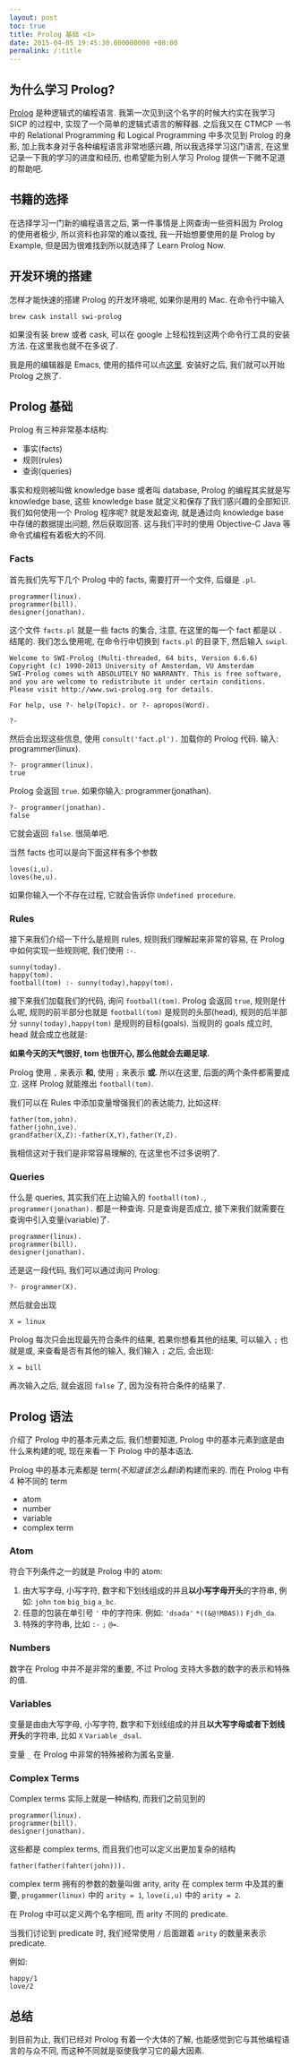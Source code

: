 ```yaml
---
layout: post
toc: true
title: Prolog 基础 <1>
date: 2015-04-05 19:45:30.000000000 +08:00
permalink: /:title
---
```





## 为什么学习 Prolog?

[Prolog](http://zh.wikipedia.org/zh/Prolog) 是种逻辑式的编程语言. 我第一次见到这个名字的时候大约实在我学习 SICP 的过程中, 实现了一个简单的逻辑式语言的解释器. 之后我又在 CTMCP 一书中的 Relational Programming 和 Logical Programming 中多次见到 Prolog 的身影, 加上我本身对于各种编程语言非常地感兴趣, 所以我选择学习这门语言, 在这里记录一下我的学习的进度和经历, 也希望能为别人学习 Prolog 提供一下微不足道的帮助吧.

## 书籍的选择

在选择学习一门新的编程语言之后, 第一件事情是上网查询一些资料因为 Prolog 的使用者极少, 所以资料也非常的难以查找, 我一开始想要使用的是 Prolog by Example, 但是因为很难找到所以就选择了 Learn Prolog Now.

## 开发环境的搭建

怎样才能快速的搭建 Prolog 的开发环境呢, 如果你是用的 Mac. 在命令行中输入

~~~
brew cask install swi-prolog
~~~

如果没有装 brew 或者 cask, 可以在 google 上轻松找到这两个命令行工具的安装方法. 在这里我也就不在多说了.

我是用的编辑器是 Emacs, 使用的插件可以点[这里](http://bruda.ca/emacs/prolog_mode_for_emacs). 安装好之后, 我们就可以开始 Prolog 之旅了.

## Prolog 基础

Prolog 有三种非常基本结构:

* 事实(facts)
* 规则(rules)
* 查询(queries)

事实和规则被叫做 knowledge base 或者叫 database, Prolog 的编程其实就是写 knowledge base, 这些 knowledge base 就定义和保存了我们感兴趣的全部知识. 我们如何使用一个 Prolog 程序呢? 就是发起查询, 就是通过向 knowledge base 中存储的数据提出问题, 然后获取回答. 这与我们平时的使用 Objective-C Java 等命令式编程有着极大的不同.

### Facts

首先我们先写下几个 Prolog 中的 facts, 需要打开一个文件, 后缀是 `.pl`.

~~~
programmer(linux).
programmer(bill).
designer(jonathan).
~~~

这个文件 `facts.pl` 就是一些 facts 的集合, 注意, 在这里的每一个 fact 都是以 `.` 结尾的. 我们怎么使用呢, 在命令行中切换到 `facts.pl` 的目录下, 然后输入 `swipl`.

~~~
Welcome to SWI-Prolog (Multi-threaded, 64 bits, Version 6.6.6)
Copyright (c) 1990-2013 University of Amsterdam, VU Amsterdam
SWI-Prolog comes with ABSOLUTELY NO WARRANTY. This is free software,
and you are welcome to redistribute it under certain conditions.
Please visit http://www.swi-prolog.org for details.

For help, use ?- help(Topic). or ?- apropos(Word).

?-
~~~

然后会出现这些信息, 使用 `consult('fact.pl').` 加载你的 Prolog 代码. 输入: programmer(linux).

~~~
?- programmer(linux).
true
~~~

Prolog 会返回 `true`. 如果你输入: programmer(jonathan).

~~~
?- programmer(jonathan).
false
~~~

它就会返回 `false`. 很简单吧.

当然 facts 也可以是向下面这样有多个参数

~~~
loves(i,u).
loves(he,u).
~~~

如果你输入一个不存在过程, 它就会告诉你 `Undefined procedure`.

### Rules

接下来我们介绍一下什么是规则 rules, 规则我们理解起来非常的容易, 在 Prolog 中如何实现一些规则呢, 我们使用 `:-`.

~~~
sunny(today).
happy(tom).
football(tom) :- sunny(today),happy(tom).
~~~

接下来我们加载我们的代码, 询问 `football(tom)`. Prolog 会返回 `true`, 规则是什么呢, 规则的前半部分也就是 `football(tom)` 是规则的头部(head), 规则的后半部分 `sunny(today),happy(tom)` 是规则的目标(goals). 当规则的 goals 成立时, head 就会成立也就是:

**如果今天的天气很好, tom 也很开心, 那么他就会去踢足球.**

Prolog 使用 `,` 来表示 **和**, 使用 `;` 来表示 **或**. 所以在这里, 后面的两个条件都需要成立. 这样 Prolog 就能推出 `football(tom)`.

我们可以在 Rules 中添加变量增强我们的表达能力, 比如这样:

~~~
father(tom,john).
father(john,ive).
grandfather(X,Z):-father(X,Y),father(Y,Z).
~~~

我相信这对于我们是非常容易理解的, 在这里也不过多说明了.

### Queries

什么是 queries, 其实我们在上边输入的 `football(tom).`, `programmer(jonathan).` 都是一种查询. 只是查询是否成立, 接下来我们就需要在查询中引入变量(variable)了.

~~~
programmer(linux).
programmer(bill).
designer(jonathan).
~~~

还是这一段代码, 我们可以通过询问 Prolog:

~~~
?- programmer(X).
~~~

然后就会出现

~~~
X = linux
~~~

Prolog 每次只会出现最先符合条件的结果, 若果你想看其他的结果, 可以输入 `;` 也就是或, 来查看是否有其他的输入, 我们输入 `;` 之后, 会出现:


~~~
X = bill
~~~


再次输入之后, 就会返回 `false` 了, 因为没有符合条件的结果了.

## Prolog 语法

介绍了 Prolog 中的基本元素之后, 我们想要知道, Prolog 中的基本元素到底是由什么来构建的呢, 现在来看一下 Prolog 中的基本语法.

Prolog 中的基本元素都是 term(*不知道该怎么翻译*)构建而来的. 而在 Prolog 中有 4 种不同的 term

* atom
* number
* variable
* complex term

### Atom

符合下列条件之一的就是 Prolog 中的 atom:

1. 由大写字母, 小写字符, 数字和下划线组成的并且**以小写字母开头**的字符串, 例如: `john` `tom` `big_big` `a_bc`.
2. 任意的包装在单引号 `'` 中的字符床. 例如: `'dsada'` `*((&@!MBAS))` `Fjdh_da`.
3. 特殊的字符串, 比如 `:-` `;` `@=`.

### Numbers

数字在 Prolog 中并不是非常的重要, 不过 Prolog 支持大多数的数字的表示和特殊的值.

### Variables

变量是由由大写字母, 小写字符, 数字和下划线组成的并且**以大写字母或者下划线开头**的字符串, 比如 `X` `Variable` `_dsal`. 

变量 `_` 在 Prolog 中非常的特殊被称为匿名变量.

### Complex Terms

Complex terms 实际上就是一种结构, 而我们之前见到的

~~~
programmer(linux).
programmer(bill).
designer(jonathan).
~~~

这些都是 complex terms, 而且我们也可以定义出更加复杂的结构

~~~
father(father(fahter(john))).
~~~

complex term 拥有的参数的数量叫做 arity, arity 在 complex term 中及其的重要, `progammer(linux)` 中的 `arity = 1`, `love(i,u)` 中的 `arity = 2`.

在 Prolog 中可以定义两个名字相同, 而 arity 不同的 predicate.

当我们讨论到 predicate 时, 我们经常使用 `/` 后面跟着 `arity` 的数量来表示 predicate.

例如:

~~~
happy/1
love/2
~~~

## 总结

到目前为止, 我们已经对 Prolog 有着一个大体的了解, 也能感觉到它与其他编程语言的与众不同, 而这种不同就是驱使我学习它的最大因素.
